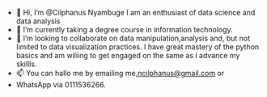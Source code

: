 - 👋 Hi, I’m @Cilphanus Nyambuge
  I am an enthusiast of data science and data analysis 
- 🌱 I’m currently taking a degree course in information technology. 
- 💞️ I’m looking to collaborate on data manipulation,analysis and, but not limited to data visualization practices.
   I have great mastery of the python basics and am wiliing to get engaged on the same as i advance my skillls. 
- 📫 You can hallo me by emailing me,ncilphanus@gmail.com or
- WhatsApp via 0111536266.
